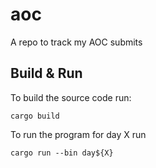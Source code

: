 # aoc
A repo to track my AOC submits

## Build & Run
To build the source code run:
```
cargo build
```
To run the program for day X run
```
cargo run --bin day${X}
```
